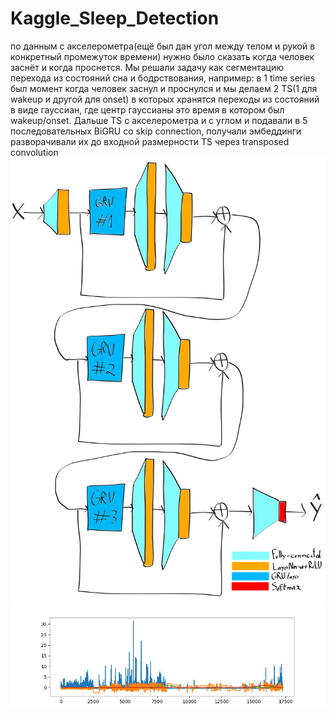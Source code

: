 # Kaggle_Sleep_Detection
по данным с акселерометра(ещё был дан угол между телом и рукой в конкретный промежуток времени) нужно было сказать когда человек заснёт и когда проснется. Мы решали задачу как сегментацию перехода из состояний сна и бодрствования, например: в 1 time series был момент когда человек заснул и проснулся и мы делаем 2 TS(1 для wakeup и другой для onset) в которых хранятся переходы из состояний в виде гауссиан, где центр гауссианы это время в котором был wakeup/onset.
Дальше TS с акселерометра и с углом и подавали в 5 последовательных BiGRU со skip connection, получали эмбеддинги разворачивали их до входной размерности TS через transposed convolution 
![Архитектура модели](bigru.svg)
![Формат данных](gauss.png)
